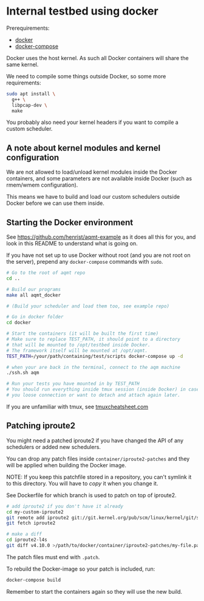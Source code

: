 # Internal testbed using docker

Prerequirements:
* [docker](https://docs.docker.com/engine/installation/)
* [docker-compose](https://docs.docker.com/compose/install/)

Docker uses the host kernel. As such all Docker containers will share
the same kernel.

We need to compile some things outside Docker, so some more requirements:

```bash
sudo apt install \
  g++ \
  libpcap-dev \
  make
```

You probably also need your kernel headers if you want to compile
a custom scheduler.

## A note about kernel modules and kernel configuration

We are not allowed to load/unload kernel modules inside the Docker containers,
and some parameters are not available inside Docker (such as rmem/wmem
configuration).

This means we have to build and load our custom schedulers outside Docker
before we can use them inside.

## Starting the Docker environment

See https://github.com/henrist/aqmt-example as it does all this for you,
and look in this README to understand what is going on.

If you have not set up to use Docker without root (and you are not root
on the server), prepend any `docker-compose` commands with `sudo`.

```bash
# Go to the root of aqmt repo
cd ..

# Build our programs
make all aqmt_docker

# (Build your scheduler and load them too, see example repo)

# Go in docker folder
cd docker

# Start the containers (it will be built the first time)
# Make sure to replace TEST_PATH, it should point to a directory
# that will be mounted to /opt/testbed inside Docker.
# The framework itself will be mounted at /opt/aqmt.
TEST_PATH=/your/path/containing/test/scripts docker-compose up -d

# when your are back in the terminal, connect to the aqm machine
./ssh.sh aqm

# Run your tests you have mounted in by TEST_PATH
# You should run everything inside tmux session (inside Docker) in case
# you loose connection or want to detach and attach again later.
```

If you are unfamiliar with tmux, see
[tmuxcheatsheet.com](https://tmuxcheatsheet.com/)

## Patching iproute2

You might need a patched iproute2 if you have changed the API of any
schedulers or added new schedulers.

You can drop any patch files inside `container/iproute2-patches` and they
will be applied when building the Docker image.

NOTE: If you keep this patchfile stored in a repository, you can't symlink
it to this directory. You will have to _copy_ it when you change it.

See Dockerfile for which branch is used to patch on top of iproute2.

```bash
# add iproute2 if you don't have it already
cd my-custom-iproute2
git remote add iproute2 git://git.kernel.org/pub/scm/linux/kernel/git/shemminger/iproute2.git
git fetch iproute2

# make a diff
cd iproute2-l4s
git diff v4.10.0 >/path/to/docker/container/iproute2-patches/my-file.patch
```

The patch files must end with `.patch`.

To rebuild the Docker-image so your patch is included, run:

```bash
docker-compose build
```

Remember to start the containers again so they will use the new build.
